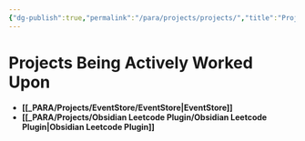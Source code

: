 ```yaml
---
{"dg-publish":true,"permalink":"/para/projects/projects/","title":"Projects"}
---
```


# Projects Being Actively Worked Upon


- **[[_PARA/Projects/EventStore/EventStore\|EventStore]]**
- **[[_PARA/Projects/Obsidian Leetcode Plugin/Obsidian Leetcode Plugin\|Obsidian Leetcode Plugin]]**


